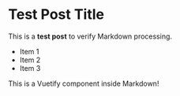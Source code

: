 # Test Post Title

This is a **test post** to verify Markdown processing.

- Item 1
- Item 2
- Item 3

<v-card>

</v-card>

<v-alert type="info">
  This is a Vuetify component inside Markdown!
</v-alert>
